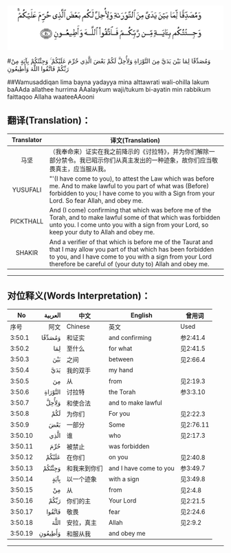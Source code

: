 ![003:050](images/003_050.gif)

#وَمُصَدِّقًا لِمَا بَيْنَ يَدَيَّ مِنَ التَّوْرَاةِ وَلِأُحِلَّ لَكُمْ بَعْضَ الَّذِي حُرِّمَ عَلَيْكُمْ ۚ وَجِئْتُكُمْ بِآيَةٍ مِنْ رَبِّكُمْ فَاتَّقُوا اللَّهَ وَأَطِيعُونِ 

##Wamusaddiqan lima bayna yadayya mina alttawrati wali-ohilla lakum baAAda allathee hurrima AAalaykum waji/tukum bi-ayatin min rabbikum faittaqoo Allaha waateeAAooni 

## 翻译(Translation)：

| Translator | 译文(Translation)                                            |
| :--------: | ------------------------------------------------------------ |
|    马坚    | （我奉命来）证实在我之前降示的《讨拉特》，并为你们解除一部分禁令。我已昭示你们从真主发出的一种迹象，故你们应当敬畏真主，应当服从我。 |
|  YUSUFALI  | "'(I have come to you), to attest the Law which was before me. And to make lawful to you part of what was (Before) forbidden to you; I have come to you with a Sign from your Lord. So fear Allah, and obey me. |
| PICKTHALL  | And (I come) confirming that which was before me of the Torah, and to make lawful some of that which was forbidden unto you. I come unto you with a sign from your Lord, so keep your duty to Allah and obey me. |
|   SHAKIR   | And a verifier of that which is before me of the Taurat and that I may allow you part of that which has been forbidden to you, and I have come to you with a sign from your Lord therefore be careful of (your duty to) Allah and obey me. |

---

## 对位释义(Words Interpretation)：

| No   | العربية | 中文    | English | 曾用词 |
| ---- | ------: | ------- | ------- | ------ |
| 序号 |    阿文 | Chinese | 英文    | Used   |
| 3:50.1  | وَمُصَدِّقًا  | 和证实       | and confirming         | 参2:41.4  |
| 3:50.2  | لِمَا     | 至什么       | for what               | 见2:41.5  |
| 3:50.3  | بَيْنَ     | 之间         | between                | 见2:66.4  |
| 3:50.4  | يَدَيَّ     | 我的双手     | my hand                |           |
| 3:50.5  | مِنَ      | 从           | from                   | 见2:19.3 |
| 3:50.6  | التَّوْرَاةِ | 讨拉特       | the Torah              | 参3:3.10 |
| 3:50.7  | وَلِأُحِلَّ   | 和使合法     | and to make lawful     |           |
| 3:50.8  | لَكُمْ     | 为你们       | For you                | 见2:22.3  |
| 3:50.9  | بَعْضَ     | 一部分       | Some                   | 见2:76.11 |
| 3:50.10 | الَّذِي    | 谁           | who                    | 见2:17.3  |
| 3:50.11 | حُرِّمَ     | 被禁止       | was forbidden          |           |
| 3:50.12 | عَلَيْكُمْ   | 在你们       | on you                 | 见2:40.8  |
| 3:50.13 | وَجِئْتُكُمْ  | 和我来到你们 | and I have come to you | 参3:49.7  |
| 3:50.14 | بِآيَةٍ    | 以一个迹象   | with a sign            | 见3:49.8  |
| 3:50.15 | مِنْ      | 从           | from                   | 见2:4.8   |
| 3:50.16 | رَبِّكُمْ    | 你们的主     | Your Lord              | 见2:21.5  |
| 3:50.17 | فَاتَّقُوا  | 敬畏         | fear                   | 见2:24.6  |
| 3:50.18 | اللَّهَ    | 安拉，真主   | Allah                  | 见2:9.2 |
| 3:50.19 | وَأَطِيعُونِ | 和服从我     | and obey me            |           |

---
